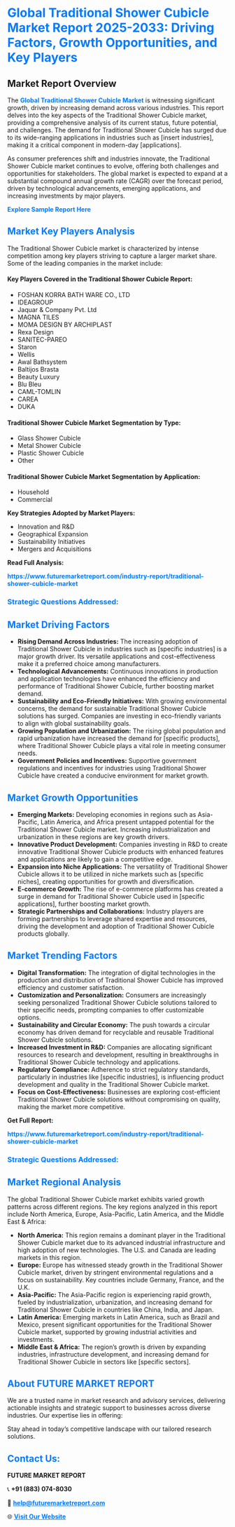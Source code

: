 <h1 style="color: #007BFF;">Global Traditional Shower Cubicle Market Report 2025-2033: Driving Factors, Growth Opportunities, and Key Players</h1>

<section id="overview">
<h2>Market Report Overview</h2>
<p>The <a href="https://www.futuremarketreport.com/industry-report/traditional-shower-cubicle-market" style="color: #007BFF; text-decoration: none;"><strong>Global Traditional Shower Cubicle Market</strong></a> is witnessing significant growth, driven by increasing demand across various industries. This report delves into the key aspects of the Traditional Shower Cubicle market, providing a comprehensive analysis of its current status, future potential, and challenges. The demand for Traditional Shower Cubicle has surged due to its wide-ranging applications in industries such as [insert industries], making it a critical component in modern-day [applications].</p>
<p>As consumer preferences shift and industries innovate, the Traditional Shower Cubicle market continues to evolve, offering both challenges and opportunities for stakeholders. The global market is expected to expand at a substantial compound annual growth rate (CAGR) over the forecast period, driven by technological advancements, emerging applications, and increasing investments by major players.</p>
</section>

<section id="overview">
<p><a href="https://www.futuremarketreport.com/request-sample/reportId=107282" style="color: #007BFF; text-decoration: none;"><strong>Explore Sample Report Here</strong></a></p>
</section>

<section id="key-players">
<h2 style="color: #007BFF;">Market Key Players Analysis</h2>
<p>The Traditional Shower Cubicle market is characterized by intense competition among key players striving to capture a larger market share. Some of the leading companies in the market include:</p>
<h4>Key Players Covered in the Traditional Shower Cubicle Report:</h4>
<ul><li>FOSHAN KORRA BATH WARE CO., LTD</li><li>IDEAGROUP</li><li>Jaquar &amp; Company Pvt. Ltd</li><li>MAGNA TILES</li><li>MOMA DESIGN BY ARCHIPLAST</li><li>Rexa Design</li><li>SANITEC-PAREO</li><li>Staron</li><li>Wellis</li><li>Awal Bathsystem</li><li>Baltijos Brasta</li><li>Beauty Luxury</li><li>Blu Bleu</li><li>CAML-TOMLIN</li><li>CAREA</li><li>DUKA</li></ul>
<h4>Traditional Shower Cubicle Market Segmentation by Type:</h4>
<ul><li>Glass Shower Cubicle</li><li>Metal Shower Cubicle</li><li>Plastic Shower Cubicle</li><li>Other</li></ul>

<h4>Traditional Shower Cubicle Market Segmentation by Application:</h4>
<ul><li>Household</li><li>Commercial</li></ul>
<p><strong>Key Strategies Adopted by Market Players:</strong></p>
<ul>
<li>Innovation and R&D</li>
<li>Geographical Expansion</li>
<li>Sustainability Initiatives</li>
<li>Mergers and Acquisitions</li>
</ul>
</section>

<section>
<p><strong>Read Full Analysis: </strong></p><a href="https://www.futuremarketreport.com/industry-report/traditional-shower-cubicle-market" style="color: #007BFF; text-decoration: none;"><strong>https://www.futuremarketreport.com/industry-report/traditional-shower-cubicle-market</strong></a>
<h3 style="color: #007BFF;">Strategic Questions Addressed:</h3>
</section>

<section id="driving-factors">
<h2 style="color: #007BFF;">Market Driving Factors</h2>
<ul>
<li><strong>Rising Demand Across Industries:</strong> The increasing adoption of Traditional Shower Cubicle in industries such as [specific industries] is a major growth driver. Its versatile applications and cost-effectiveness make it a preferred choice among manufacturers.</li>
<li><strong>Technological Advancements:</strong> Continuous innovations in production and application technologies have enhanced the efficiency and performance of Traditional Shower Cubicle, further boosting market demand.</li>
<li><strong>Sustainability and Eco-Friendly Initiatives:</strong> With growing environmental concerns, the demand for sustainable Traditional Shower Cubicle solutions has surged. Companies are investing in eco-friendly variants to align with global sustainability goals.</li>
<li><strong>Growing Population and Urbanization:</strong> The rising global population and rapid urbanization have increased the demand for [specific products], where Traditional Shower Cubicle plays a vital role in meeting consumer needs.</li>
<li><strong>Government Policies and Incentives:</strong> Supportive government regulations and incentives for industries using Traditional Shower Cubicle have created a conducive environment for market growth.</li>
</ul>
</section>

<section id="growth-opportunities">
<h2 style="color: #007BFF;">Market Growth Opportunities</h2>
<ul>
<li><strong>Emerging Markets:</strong> Developing economies in regions such as Asia-Pacific, Latin America, and Africa present untapped potential for the Traditional Shower Cubicle market. Increasing industrialization and urbanization in these regions are key growth drivers.</li>
<li><strong>Innovative Product Development:</strong> Companies investing in R&D to create innovative Traditional Shower Cubicle products with enhanced features and applications are likely to gain a competitive edge.</li>
<li><strong>Expansion into Niche Applications:</strong> The versatility of Traditional Shower Cubicle allows it to be utilized in niche markets such as [specific niches], creating opportunities for growth and diversification.</li>
<li><strong>E-commerce Growth:</strong> The rise of e-commerce platforms has created a surge in demand for Traditional Shower Cubicle used in [specific applications], further boosting market growth.</li>
<li><strong>Strategic Partnerships and Collaborations:</strong> Industry players are forming partnerships to leverage shared expertise and resources, driving the development and adoption of Traditional Shower Cubicle products globally.</li>
</ul>
</section>

<section id="trending-factors">
<h2 style="color: #007BFF;">Market Trending Factors</h2>
<ul>
<li><strong>Digital Transformation:</strong> The integration of digital technologies in the production and distribution of Traditional Shower Cubicle has improved efficiency and customer satisfaction.</li>
<li><strong>Customization and Personalization:</strong> Consumers are increasingly seeking personalized Traditional Shower Cubicle solutions tailored to their specific needs, prompting companies to offer customizable options.</li>
<li><strong>Sustainability and Circular Economy:</strong> The push towards a circular economy has driven demand for recyclable and reusable Traditional Shower Cubicle solutions.</li>
<li><strong>Increased Investment in R&D:</strong> Companies are allocating significant resources to research and development, resulting in breakthroughs in Traditional Shower Cubicle technology and applications.</li>
<li><strong>Regulatory Compliance:</strong> Adherence to strict regulatory standards, particularly in industries like [specific industries], is influencing product development and quality in the Traditional Shower Cubicle market.</li>
<li><strong>Focus on Cost-Effectiveness:</strong> Businesses are exploring cost-efficient Traditional Shower Cubicle solutions without compromising on quality, making the market more competitive.</li>
</ul>
</section>

<section>
<p><strong>Get Full Report: </strong></p><a href="https://www.futuremarketreport.com/industry-report/traditional-shower-cubicle-market" style="color: #007BFF; text-decoration: none;"><strong>https://www.futuremarketreport.com/industry-report/traditional-shower-cubicle-market</strong></a>
<h3 style="color: #007BFF;">Strategic Questions Addressed:</h3>
</section>


<section id="regional-analysis">
<h2 style="color: #007BFF;">Market Regional Analysis</h2>
<p>The global Traditional Shower Cubicle market exhibits varied growth patterns across different regions. The key regions analyzed in this report include North America, Europe, Asia-Pacific, Latin America, and the Middle East & Africa:</p>
<ul>
<li><strong>North America:</strong> This region remains a dominant player in the Traditional Shower Cubicle market due to its advanced industrial infrastructure and high adoption of new technologies. The U.S. and Canada are leading markets in this region.</li>
<li><strong>Europe:</strong> Europe has witnessed steady growth in the Traditional Shower Cubicle market, driven by stringent environmental regulations and a focus on sustainability. Key countries include Germany, France, and the U.K.</li>
<li><strong>Asia-Pacific:</strong> The Asia-Pacific region is experiencing rapid growth, fueled by industrialization, urbanization, and increasing demand for Traditional Shower Cubicle in countries like China, India, and Japan.</li>
<li><strong>Latin America:</strong> Emerging markets in Latin America, such as Brazil and Mexico, present significant opportunities for the Traditional Shower Cubicle market, supported by growing industrial activities and investments.</li>
<li><strong>Middle East & Africa:</strong> The region’s growth is driven by expanding industries, infrastructure development, and increasing demand for Traditional Shower Cubicle in sectors like [specific sectors].</li>
</ul>
</section>

<footer>
<h2 style="color: #007BFF;">About FUTURE MARKET REPORT</h2>
<p>We are a trusted name in market research and advisory services, delivering actionable insights and strategic support to businesses across diverse industries. Our expertise lies in offering:</p>

<p>Stay ahead in today’s competitive landscape with our tailored research solutions.</p>

<h2 style="color: #007BFF;">Contact Us:</h2>
<p><strong>FUTURE MARKET REPORT</strong></p>
<p>📞 <strong>+91 (883) 074-8030</strong></p>
<p>📧 <strong><a href="mailto:help@futuremarketreport.com" style="color: #007BFF;">help@futuremarketreport.com</a></strong></p>
<p>🌐 <strong><a href="https://www.futuremarketreport.com/" style="color: #007BFF;">Visit Our Website</a></strong></p>
</footer>